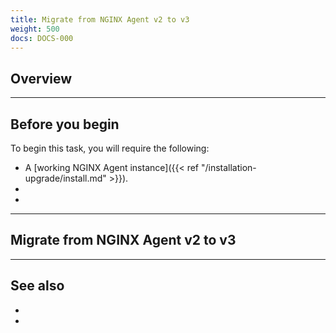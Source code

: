 ```yaml
---
title: Migrate from NGINX Agent v2 to v3
weight: 500
docs: DOCS-000
---
```


[//]: # "These are Markdown comments to guide you through document structure."
[//]: # "Remove them as you go, as well as unnecessary sections for this use case."

## Overview

[//]: # "Write a description which outlines precisely what this page of instructions will accomplish."
[//]: # "This description, like all instructions, should be direct and imperative."
[//]: # "Avoid ambiguous promises such as 'enables functionality': state precisely what it does."

---

## Before you begin

[//]: # "List all of the prerequisites for completing this task."
[//]: # "This might be the first page for a reader, so include a link to installation."

To begin this task, you will require the following:

- A [working NGINX Agent instance]({{< ref "/installation-upgrade/install.md" >}}).
-
-

---

## Migrate from NGINX Agent v2 to v3


---

## See also

[//]: # "Examples of additional topics users might want to read include:"
[//]: # "Relevant reference information, configuration options and more complex use cases."

-
-
